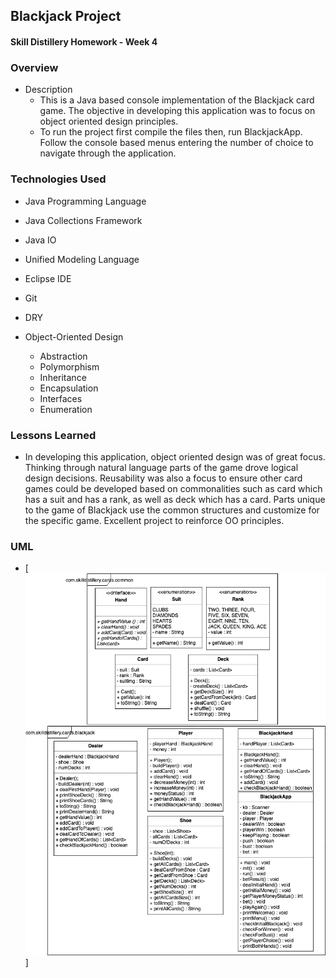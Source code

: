 ## Blackjack Project
#### Skill Distillery Homework - Week 4

### Overview
* Description
  * This is a Java based console implementation of the Blackjack card game. The objective in developing this application was to focus on object oriented design principles. 
  * To run the project first compile the files then, run BlackjackApp. Follow the console based menus entering the number of choice to navigate through the application.

### Technologies Used
* Java Programming Language
* Java Collections Framework
* Java IO
* Unified Modeling Language
* Eclipse IDE
* Git
* DRY
* Object-Oriented Design

  * Abstraction 
  * Polymorphism
  * Inheritance
  * Encapsulation
  * Interfaces
  * Enumeration
  

### Lessons Learned

* In developing this application, object oriented design was of great focus. Thinking through natural language parts of the game drove logical design decisions. Reusability was also a focus to ensure other card games could be developed based on commonalities such as card which has a suit and has a rank, as well as deck which has a card. Parts unique to the game of Blackjack use the common structures and customize for the specific game. Excellent project to reinforce OO principles.

### UML

* [![UML Diagram](https://github.com/robrides/BlackjackProject/blob/master/CardGamesBlackjack.png)]